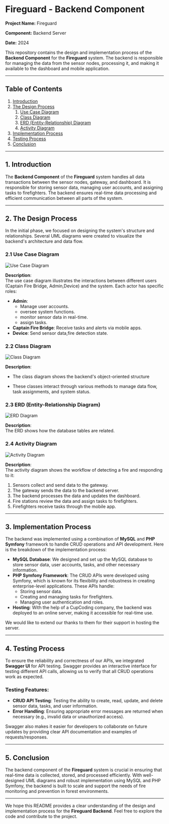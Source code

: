 # Fireguard - Backend Component


**Project Name:** Fireguard 

**Component:** Backend Server  

**Date:** 2024  

This repository contains the design and implementation process of the **Backend Component** for the **Fireguard** system. The backend is responsible for managing the data from the sensor nodes, processing it, and making it available to the dashboard and mobile application.

---

## Table of Contents
1. [Introduction](#introduction)
2. [The Design Process](#the-design-process)
   1. [Use Case Diagram](#use-case-diagram)
   2. [Class Diagram](#class-diagram)
   3. [ERD (Entity-Relationship) Diagram](#erd-diagram)
   4. [Activity Diagram](#activity-diagram)
3. [Implementation Process](#implementation-process)
4. [Testing Process](#testing-process)
5. [Conclusion](#conclusion)

---

## 1. Introduction <a name="introduction"></a>
The **Backend Component** of the **Fireguard** system handles all data transactions between the sensor nodes, gateway, and dashboard. It is responsible for storing sensor data, managing user accounts, and assigning tasks to firefighters. The backend ensures real-time data processing and efficient communication between all parts of the system.

---

## 2. The Design Process <a name="the-design-process"></a>
In the initial phase, we focused on designing the system's structure and relationships. Several UML diagrams were created to visualize the backend's architecture and data flow.

### 2.1 Use Case Diagram <a name="use-case-diagram"></a>
![Use Case Diagram](./UML/useCase.png)

**Description**:  
The use case diagram illustrates the interactions between different users (Captain Fire Bridge, Admin,Device) and the system. Each actor has specific roles:
- **Admin**:
  - Manage user accounts.
  - oversee system functions.
  - monitor sensor data in real-time.
  - assign tasks.
- **Captain Fire Bridge**: Receive tasks and alerts via mobile apps.
- **Device**: Send sensor data,fire detection state.


### 2.2 Class Diagram <a name="class-diagram"></a>
![Class Diagram](./UML/class.png)

**Description**:  
- The class diagram shows the backend's object-oriented structure

- These classes interact through various methods to manage data flow, task assignments, and system status.

### 2.3 ERD (Entity-Relationship Diagram) <a name="erd-diagram"></a>
![ERD Diagram](./UML/erd.png)

**Description**:  
The ERD shows how the database tables are related.

### 2.4 Activity Diagram <a name="activity-diagram"></a>
![Activity Diagram](./UML/activity.png)

**Description**:  
The activity diagram shows the workflow of detecting a fire and responding to it:
1. Sensors collect and send data to the gateway.
2. The gateway sends the data to the backend server.
3. The backend processes the data and updates the dashboard.
4. Fire stations review the data and assign tasks to firefighters.
5. Firefighters receive tasks through the mobile app.


---

## 3. Implementation Process <a name="implementation-process"></a>
The backend was implemented using a combination of **MySQL** and **PHP Symfony** framework to handle CRUD operations and API development. Here is the breakdown of the implementation process:

- **MySQL Database**: We designed and set up the MySQL database to store sensor data, user accounts, tasks, and other necessary information.
- **PHP Symfony Framework**: The CRUD APIs were developed using Symfony, which is known for its flexibility and robustness in creating enterprise-level applications. These APIs handle:
  - Storing sensor data.
  - Creating and managing tasks for firefighters.
  - Managing user authentication and roles.
- **Hosting**: With the help of a CupCoding company, the backend was deployed to an online server, making it accessible for real-time use.

We would like to extend our thanks to them for their support in hosting the server.

---

## 4. Testing Process <a name="testing-process"></a>
To ensure the reliability and correctness of our APIs, we integrated **Swagger UI** for API testing. Swagger provides an interactive interface for testing different API calls, allowing us to verify that all CRUD operations work as expected.

### Testing Features:
- **CRUD API Testing**: Testing the ability to create, read, update, and delete sensor data, tasks, and user information.
- **Error Handling**: Ensuring appropriate error messages are returned when necessary (e.g., invalid data or unauthorized access).

Swagger also makes it easier for developers to collaborate on future updates by providing clear API documentation and examples of requests/responses.

---

## 5. Conclusion <a name="conclusion"></a>
The backend component of the **Fireguard** system is crucial in ensuring that real-time data is collected, stored, and processed efficiently. With well-designed UML diagrams and robust implementation using MySQL and PHP Symfony, the backend is built to scale and support the needs of fire monitoring and prevention in forest environments.


---

We hope this README provides a clear understanding of the design and implementation process for the **Fireguard Backend**. Feel free to explore the code and contribute to the project.
